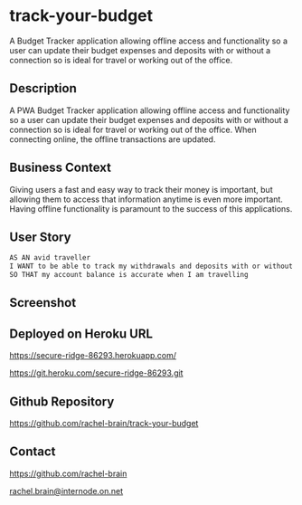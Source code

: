 # track-your-budget
A Budget Tracker application allowing offline access and functionality so a user can update their budget expenses and deposits with or without a connection so is ideal for travel or working out of the office.


## Description
A PWA Budget Tracker application allowing offline access and functionality so a user can update their budget expenses and deposits with or without a connection so is ideal for travel or working out of the office.  When connecting online, the offline transactions are updated. 
    
## Business Context

Giving users a fast and easy way to track their money is important, but allowing them to access that information anytime is even more important. Having offline functionality is paramount to the success of this applications.

## User Story

```md
AS AN avid traveller
I WANT to be able to track my withdrawals and deposits with or without a data/internet connection
SO THAT my account balance is accurate when I am travelling
```

## Screenshot





## Deployed on Heroku URL
https://secure-ridge-86293.herokuapp.com/

https://git.heroku.com/secure-ridge-86293.git

## Github Repository
https://github.com/rachel-brain/track-your-budget

## Contact
https://github.com/rachel-brain

rachel.brain@internode.on.net